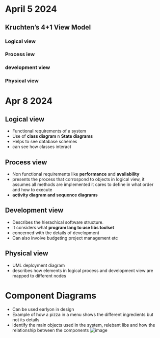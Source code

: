 # April 5 2024
## Kruchten’s 4+1 View Model
### Logical view
### Process iew
### development view
### Physical view

# Apr 8 2024
## Logical view
* Functional requirements of a system
* Use of **class diagram** n **State diagrams**
* Helps to see database schemes
* can see how classes interact

## Process view
* Non functional requirements like **performance** and **availability**
* presents the process that corrospond to objects in  logical view, it assumes all methods are implemented it cares to define in what order and how to execute
* **activity diagram and sequence diagrams**

## Development  view
* Describes the hierachical software structure.
* It considers what **program lang to use libs toolset**
* concerned with the details of development
* Can also involve budgeting project management etc

## Physical view
* UML deployment diagram
* describes how elements in logical process and development view are mapped to different nodes


# Component Diagrams
* Can be used earlyon in design 
* Example of how a pizza in a menu shows the different ingredients but not its details
* identify the main objects used in the system, relebant libs and how the relationship between the components
![image](https://github.com/ronitwilson/system-design/assets/9934360/6b647bd1-a35f-4a22-a3a4-a0bc1e2be505)
